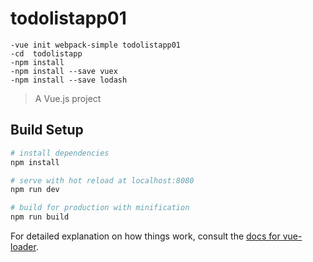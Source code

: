 # todolistapp01
```
-vue init webpack-simple todolistapp01  
-cd  todolistapp  
-npm install  
-npm install --save vuex  
-npm install --save lodash

```
> A Vue.js project

## Build Setup

``` bash
# install dependencies
npm install

# serve with hot reload at localhost:8080
npm run dev

# build for production with minification
npm run build
```

For detailed explanation on how things work, consult the [docs for vue-loader](http://vuejs.github.io/vue-loader).
